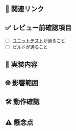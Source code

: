 ## 🔗 関連リンク
<!-- 関連するPR、仕様書のリンク(社外の方を除く)、Jiraチケットのリンク(社外の方を除く)等を書いてください。 -->

## ✅ レビュー前確認項目
- [ ] [ユニットテスト](/Documentation/developer-guide/UnitTest.md)が通ること
- [ ] ビルドが通ること

<!-- 社内の人向け: 以下の項目は、開発当初のストーリー設計書通りであれば省略可能です。
                 設計に変更があった場合のみ、変更点を周知するために記載してください。 -->

## 🚀 実装内容
<!-- GUIに関する実装がある場合はスクリーンショットを貼ってください。実装した内容について書いてください。 -->
## 🌐 影響範囲
<!-- 既存の実装に対して行った変更や、影響がある部分があれば書いてください(特に同時並行している他の作業に影響する時、今後必要な変更を書く)。また社内の人は、影響先の担当者に対して周知をお願いします。 -->
## 🛠️ 動作確認
<!-- レビュアーが動作確認するのに必要な手順と結果を書く。 -->
## ⚠️ 懸念点
<!-- 気になる点、特にレビューしてほしい点等があれば書く。 -->
